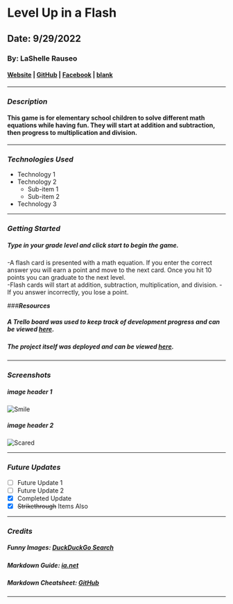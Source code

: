 # Level Up in a Flash

## Date: 9/29/2022

### By: LaShelle Rauseo

#### [Website]() | [GitHub](https://github.com/lnicole3) | [Facebook]() | [blank]()

---

### **_Description_**

#### This game is for elementary school children to solve different math equations while having fun. They will start at addition and subtraction, then progress to multiplication and division.

---

### **_Technologies Used_**

- Technology 1
- Technology 2
  - Sub-item 1
  - Sub-item 2
- Technology 3

---

### **_Getting Started_**

##### Type in your grade level and click start to begin the game.

-A flash card is presented with a math equation. If you enter the correct answer you will earn a point and move to the next card. Once you hit 10 points you can graduate to the next level.  
-Flash cards will start at addition, subtraction, multiplication, and division.
-If you answer incorrectly, you lose a point.

###**_Resources_**

##### A Trello board was used to keep track of development progress and can be viewed [here](https://trello.com/invite/b/pTyj4Yxi/a03ddbb62c194f2d7350257f72b04b66/math-flashcards-project).

##### The project itself was deployed and can be viewed [here](URL).

---

### **_Screenshots_**

##### image header 1

![Smile](https://external-content.duckduckgo.com/iu/?u=https%3A%2F%2Ftse2.mm.bing.net%2Fth%3Fid%3DOIP.PDlm3trgAkY6pGPcbRt4SQHaEK%26pid%3DApi&f=1)

##### image header 2

![Scared](https://external-content.duckduckgo.com/iu/?u=https%3A%2F%2Ftse2.mm.bing.net%2Fth%3Fid%3DOIP.buntINTHFLyDODyMKXNYcgHaEK%26pid%3DApi&f=1)

---

### **_Future Updates_**

- [ ] Future Update 1
- [ ] Future Update 2
- [x] Completed Update
- [x] ~~Strikethrough~~ Items Also

---

### **_Credits_**

##### Funny Images: [DuckDuckGo Search](http://www.duckduckgo.com)

##### Markdown Guide: [ia.net](https://ia.net/writer/support/general/markdown-guide)

##### Markdown Cheatsheet: [GitHub](https://guides.github.com/pdfs/markdown-cheatsheet-online.pdf)

---
